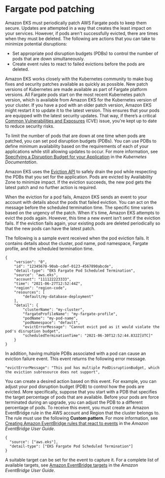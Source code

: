 # Fargate pod patching<a name="fargate-pod-patching"></a>

Amazon EKS must periodically patch AWS Fargate pods to keep them secure\. Updates are attempted in a way that creates the least impact on your services\. However, if pods aren't successfully evicted, there are times when they must be deleted\. The following are actions that you can take to minimize potential disruptions:
+ Set appropriate pod disruption budgets \(PDBs\) to control the number of pods that are down simultaneously\.
+ Create event rules to react to failed evictions before the pods are deleted\.

Amazon EKS works closely with the Kubernetes community to make bug fixes and security patches available as quickly as possible\. New patch versions of Kubernetes are made available as part of Fargate platform versions\. All Fargate pods start on the most recent Kubernetes patch version, which is available from Amazon EKS for the Kubernetes version of your cluster\. If you have a pod with an older patch version, Amazon EKS might restart it to update it to the latest version\. This ensures that your pods are equipped with the latest security updates\. That way, if there’s a critical [Common Vulnerabilities and Exposures](https://cve.mitre.org/) \(CVE\) issue, you're kept up to date to reduce security risks\.

To limit the number of pods that are down at one time when pods are patched, you can set pod disruption budgets \(PDBs\)\. You can use PDBs to define minimum availability based on the requirements of each of your applications while still allowing updates to occur\. For more information, see [Specifying a Disruption Budget for your Application](https://kubernetes.io/docs/tasks/run-application/configure-pdb/) in the *Kubernetes Documentation*\.

Amazon EKS uses the [Eviction API](https://kubernetes.io/docs/tasks/administer-cluster/safely-drain-node/#eviction-api) to safely drain the pod while respecting the PDBs that you set for the application\. Pods are evicted by Availability Zone to minimize impact\. If the eviction succeeds, the new pod gets the latest patch and no further action is required\.

When the eviction for a pod fails, Amazon EKS sends an event to your account with details about the pods that failed eviction\. You can act on the message before the scheduled termination time\. The specific time varies based on the urgency of the patch\. When it's time, Amazon EKS attempts to evict the pods again\. However, this time a new event isn’t sent if the eviction fails\. If the eviction fails again, your existing pods are deleted periodically so that the new pods can have the latest patch\.

The following is a sample event received when the pod eviction fails\. It contains details about the cluster, pod name, pod namespace, Fargate profile, and the scheduled termination time\.

```
{
    "version": "0",
    "id": "12345678-90ab-cdef-0123-4567890abcde",
    "detail-type": "EKS Fargate Pod Scheduled Termination",
    "source": "aws.eks",
    "account": "111122223333",
    "time": "2021-06-27T12:52:44Z",
    "region": "region-code",
    "resources": [
        "default/my-database-deployment"
    ],
    "detail": {
        "clusterName": "my-cluster",
        "fargateProfileName": "my-fargate-profile",
        "podName": "my-pod-name",
        "podNamespace": "default",
        "evictErrorMessage": "Cannot evict pod as it would violate the pod's disruption budget",
        "scheduledTerminationTime": "2021-06-30T12:52:44.832Z[UTC]"
    }
}
```

In addition, having multiple PDBs associated with a pod can cause an eviction failure event\. This event returns the following error message\.

```
"evictErrorMessage": "This pod has multiple PodDisruptionBudget, which the eviction subresource does not support",
```

You can create a desired action based on this event\. For example, you can adjust your pod disruption budget \(PDB\) to control how the pods are evicted\. More specifically, suppose that you start with a PDB that specifies the target percentage of pods that are available\. Before your pods are force terminated during an upgrade, you can adjust the PDB to a different percentage of pods\. To receive this event, you must create an Amazon EventBridge rule in the AWS account and Region that the cluster belongs to\. The rule must use the following **Custom pattern**\. For more information, see [Creating Amazon EventBridge rules that react to events](https://docs.aws.amazon.com/eventbridge/latest/userguide/eb-create-rule.html) in the *Amazon EventBridge User Guide*\.

```
{
  "source": ["aws.eks"],
  "detail-type": ["EKS Fargate Pod Scheduled Termination"]
}
```

A suitable target can be set for the event to capture it\. For a complete list of available targets, see [Amazon EventBridge targets](https://docs.aws.amazon.com/eventbridge/latest/userguide/eb-targets.html) in the *Amazon EventBridge User Guide*\.